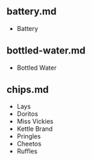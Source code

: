## battery.md
- Battery

## bottled-water.md
- Bottled Water

## chips.md
- Lays
- Doritos
- Miss Vickies
- Kettle Brand
- Pringles
- Cheetos
- Ruffles
